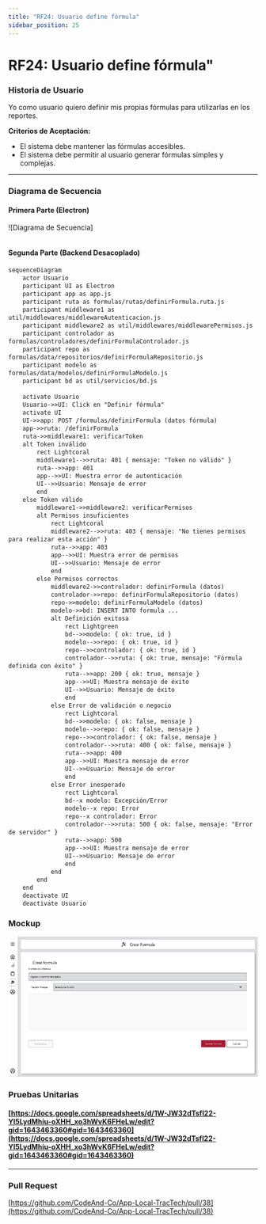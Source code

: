 ```yaml
---
title: "RF24: Usuario define fórmula"  
sidebar_position: 25
---
```


# RF24: Usuario define fórmula"

### Historia de Usuario

Yo como usuario quiero definir mis propias fórmulas para utilizarlas en los reportes.

  **Criterios de Aceptación:**
  - El sistema debe mantener las fórmulas accesibles.
  - El sistema debe permitir al usuario generar fórmulas simples y complejas.

---

### Diagrama de Secuencia

#### Primera Parte (Electron)

![Diagrama de Secuencia] 

```mermaid

```
#### Segunda Parte (Backend Desacoplado)

```mermaid
sequenceDiagram
    actor Usuario
    participant UI as Electron
    participant app as app.js
    participant ruta as formulas/rutas/definirFormula.ruta.js
    participant middleware1 as util/middlewares/middlewareAutenticacion.js
    participant middleware2 as util/middlewares/middlewarePermisos.js
    participant controlador as formulas/controladores/definirFormulaControlador.js
    participant repo as formulas/data/repositorios/definirFormulaRepositorio.js
    participant modelo as formulas/data/modelos/definirFormulaModelo.js
    participant bd as util/servicios/bd.js

    activate Usuario
    Usuario->>UI: Click en "Definir fórmula"
    activate UI
    UI->>app: POST /formulas/definirFormula (datos fórmula)
    app->>ruta: /definirFormula
    ruta->>middleware1: verificarToken
    alt Token inválido
        rect Lightcoral
        middleware1-->>ruta: 401 { mensaje: "Token no válido" }
        ruta-->>app: 401
        app-->>UI: Muestra error de autenticación
        UI-->>Usuario: Mensaje de error
        end
    else Token válido
        middleware1->>middleware2: verificarPermisos
        alt Permisos insuficientes
            rect Lightcoral
            middleware2-->>ruta: 403 { mensaje: "No tienes permisos para realizar esta acción" }
            ruta-->>app: 403
            app-->>UI: Muestra error de permisos
            UI-->>Usuario: Mensaje de error
            end
        else Permisos correctos
            middleware2->>controlador: definirFormula (datos)
            controlador->>repo: definirFormulaRepositorio (datos)
            repo->>modelo: definirFormulaModelo (datos)
            modelo->>bd: INSERT INTO formula ...
            alt Definición exitosa
                rect Lightgreen
                bd-->>modelo: { ok: true, id }
                modelo-->>repo: { ok: true, id }
                repo-->>controlador: { ok: true, id }
                controlador-->>ruta: { ok: true, mensaje: "Fórmula definida con éxito" }
                ruta-->>app: 200 { ok: true, mensaje }
                app-->>UI: Muestra mensaje de éxito
                UI-->>Usuario: Mensaje de éxito
                end
            else Error de validación o negocio
                rect Lightcoral
                bd-->>modelo: { ok: false, mensaje }
                modelo-->>repo: { ok: false, mensaje }
                repo-->>controlador: { ok: false, mensaje }
                controlador-->>ruta: 400 { ok: false, mensaje }
                ruta-->>app: 400
                app-->>UI: Muestra mensaje de error
                UI-->>Usuario: Mensaje de error
                end
            else Error inesperado
                rect Lightcoral
                bd--x modelo: Excepción/Error
                modelo--x repo: Error
                repo--x controlador: Error
                controlador-->>ruta: 500 { ok: false, mensaje: "Error de servidor" }
                ruta-->>app: 500
                app-->>UI: Muestra mensaje de error
                UI-->>Usuario: Mensaje de error
                end
            end
        end
    end
    deactivate UI
    deactivate Usuario
```

### Mockup

![Mockup](./mockups/MockupCrearFormula.png)


### Pruebas Unitarias 

#### [https://docs.google.com/spreadsheets/d/1W-JW32dTsfI22-Yl5LydMhiu-oXHH_xo3hWvK6FHeLw/edit?gid=1643463360#gid=1643463360](https://docs.google.com/spreadsheets/d/1W-JW32dTsfI22-Yl5LydMhiu-oXHH_xo3hWvK6FHeLw/edit?gid=1643463360#gid=1643463360)
---

### Pull Request
[https://github.com/CodeAnd-Co/App-Local-TracTech/pull/38](https://github.com/CodeAnd-Co/App-Local-TracTech/pull/38)

